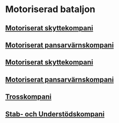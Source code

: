 # Motoriserad bataljon

## [Motoriserat skyttekompani](/Kompanier/motskkomp.md)

## [Motoriserat pansarvärnskompani](/Kompanier/motpvkomp.md)

## [Motoriserat skyttekompani](/Kompanier/motskkomp.md)

## [Motoriserat pansarvärnskompani](/Kompanier/motpvkomp.md)

## [Trosskompani](/Kompanier/mottrosskomp.md)

## [Stab- och Understödskompani](/Kompanier/motSoUkomp.md)
